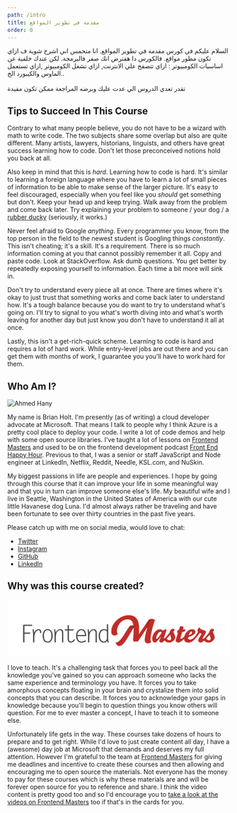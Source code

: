 ```yaml
---
path: /intro
title: مقدمة في تطوير المواقع
order: 0
---
```

السلام عليكم في كورس مقدمة في تطوير المواقع. انا متحمس اني اشرح شوية ف ازاي تكون مطور مواقع. فالكورس دا هفترض انك صفر فالبرمجة. لكن عندك خلفية عن اساسيات الكومبيوتر : ازاي تتصفح علي الانترنت, ازاي تشغل الكومبيوتر ,ازاي تستعمل الماوس والكيبورد الخ..\
\
تقدر تعدي الدروس الي عدت عليك وبرضه المراجعة ممكن تكون مفيدة

## Tips to Succeed In This Course

Contrary to what many people believe, you do not have to be a wizard with math to write code. The two subjects share some overlap but also are quite different. Many artists, lawyers, historians, linguists, and others have great success learning how to code. Don't let those preconceived notions hold you back at all.

Also keep in mind that this is *hard*. Learning how to code is hard. It's similar to learning a foreign language where you have to learn a lot of small pieces of information to be able to make sense of the larger picture. It's easy to feel discouraged, especially when you feel like you *should* get something but don't. Keep your head up and keep trying. Walk away from the problem and come back later. Try explaining your problem to someone / your dog / a [rubber ducky](https://en.wikipedia.org/wiki/Rubber_duck_debugging) (seriously, it works.)

Never feel afraid to Google *anything*. Every programmer you know, from the top person in the field to the newest student is Googling things *constantly*. This isn't cheating; it's a skill. It's a requirement. There is so much information coming at you that cannot possibly remember it all. Copy and paste code. Look at StackOverflow. Ask dumb questions. You get better by repeatedly exposing yourself to information. Each time a bit more will sink in.

Don't try to understand every piece all at once. There are times where it's okay to just trust that something works and come back later to understand how. It's a tough balance because you do want to try to understand what's going on. I'll try to signal to you what's worth diving into and what's worth leaving for another day but just know you don't have to understand it all at once.

Lastly, this isn't a get-rich-quick scheme. Learning to code is hard and requires a lot of hard work. While entry-level jobs are out there and you can get them with months of work, I guarantee you you'll have to work hard for them.

## Who Am I?

![Ahmed Hany](/images/ahmed-hany.jpg)

My name is Brian Holt. I'm presently (as of writing) a cloud developer advocate at Microsoft. That means I talk to people why I think Azure is a pretty cool place to deploy your code. I write a lot of code demos and help with some open source libraries. I've taught a lot of lessons on [Frontend Masters](https://frontendmasters.com/teachers/brian-holt/) and used to be on the frontend development podcast [Front End Happy Hour](http://frontendhappyhour.com/). Previous to that, I was a senior or staff JavaScript and Node engineer at LinkedIn, Netflix, Reddit, Needle, KSL.com, and NuSkin.

My biggest passions in life are people and experiences. I hope by going through this course that it can improve your life in some meaningful way and that you in turn can improve someone else's life. My beautiful wife and I live in Seattle, Washington in the United States of America with our cute little Havanese dog Luna. I'd almost always rather be traveling and have been fortunate to see over thirty countries in the past five years.

Please catch up with me on social media, would love to chat:

* [Twitter](https://twitter.com/holtbt)
* [Instagram](https://www.instagram.com/briantholt/)
* [GitHub](https://github.com/btholt)
* [LinkedIn](https://www.linkedin.com/in/btholt/)

## Why was this course created?

![Frontend Masters Logo](./images/FrontendMastersLogo.png)

I love to teach. It's a challenging task that forces you to peel back all the knowledge you've gained so you can approach someone who lacks the same experience and terminology you have. It forces you to take amorphous concepts floating in your brain and crystalize them into solid concepts that you can describe. It forces you to acknowledge your gaps in knowledge because you'll begin to question things you know others will question. For me to ever master a concept, I have to teach it to someone else.

Unfortunately life gets in the way. These courses take dozens of hours to prepare and to get right. While I'd love to just create content all day, I have a (awesome) day job at Microsoft that demands and deserves my full attention. However I'm grateful to the team at [Frontend Masters](https://frontendmasters.com/) for giving me deadlines and incentive to create these courses and then allowing and encouraging me to open source the materials. Not everyone has the money to pay for these courses which is why these materials are and will be forever open source for you to reference and share. I think the video content is pretty good too and so I'd encourage you to [take a look at the videos on Frontend Masters](https://frontendmasters.com/courses/web-development-v2/) too if that's in the cards for you.